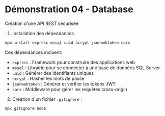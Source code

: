 # Démonstration 04 - Database

Création d'une API REST sécurisée

1. Installation des dépendances

```bash
npm install express mssql uuid bcrypt jsonwebtoken cors
```

Ces dépendances incluent:
- `express` : Framework pour construire des applications web
- `mssql` : Librairie pour se connecter à une base de données SQL Server
- `uuid` : Générer  des identifiants uniques
- `bcrypt` : Hasher les mots de passe
- `jsonwebtoken` : Générer et vérifier les tokens JWT
- `cors` : Middleware pour gérer les requêtes cross-origin

2. Création d'un fichier `.gitignore` :

```bash
npx gitignore node
```